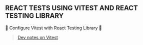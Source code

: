 ## REACT TESTS USING VITEST AND REACT TESTING LIBRARY
🚀 Configure Vitest with React Testing Library 🚀
> [Dev notes on Vitest]('https://dev.to/pacheco/configure-vitest-with-react-testing-library-5cbb')